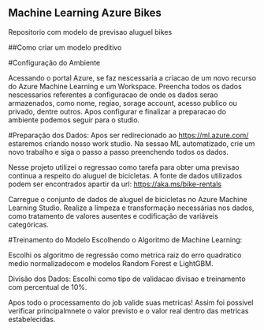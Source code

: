 ## Machine Learning Azure Bikes
Repositorio com modelo de previsao aluguel bikes

##Como criar um modelo preditivo 

#Configuração do Ambiente

Acessando o portal Azure, se faz nescessaria a criacao de um novo recurso do Azure Machine Learning e um Workspace. Preencha todos os dados nescessarios referentes a configuracao de onde os dados serao armazenados, como nome, regiao, sorage account, acesso publico ou privado, dentre outros. Apos configurar e finalizar a preparacao do ambiente podemos seguir para o studio.

#Preparação dos Dados:
Apos ser redirecionado ao https://ml.azure.com/ estaremos criando nosso work studio.
Na sessao ML automatizado, crie um novo trabalho e siga o passo a passo preenchendo todos os dados.

Nesse projeto utilizei o regressao como tarefa para obter uma previsao continua a respeito do aluguel de bicicletas. 
A fonte de dados utilizados podem ser encontrados apartir da url: https://aka.ms/bike-rentals

Carregue o conjunto de dados de aluguel de bicicletas no Azure Machine Learning Studio.
Realize a limpeza e transformação necessárias nos dados, como tratamento de valores ausentes e codificação de variáveis categóricas.

#Treinamento do Modelo
Escolhendo o Algoritmo de Machine Learning:

Escolhi os algoritmo de regressão como metrica raiz do erro quadratico medio normalizadocom e modelos Random Forest e LightGBM.

Divisão dos Dados:
Escolhi como tipo de validacao divisao e treinamento com percentual de 10%.

Apos todo o processamento do job valide suas metricas! Assim foi possivel verificar principalmnete o valor previsto e o valor real dentro das metricas estabelecidas.

